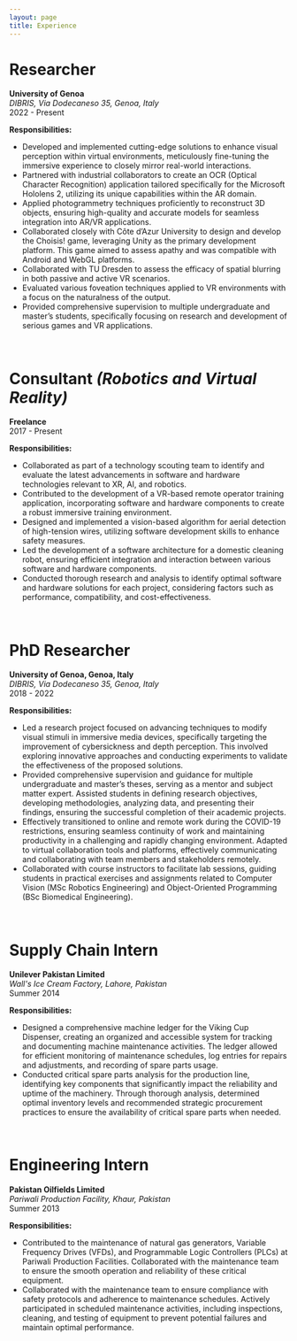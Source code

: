 ```yaml
---
layout: page
title: Experience
---
```


# Researcher
**University of Genoa**  
*DIBRIS, Via Dodecaneso 35, Genoa, Italy*  
2022 - Present  

**Responsibilities:**
- Developed and implemented cutting-edge solutions to enhance visual perception within virtual environments, meticulously fine-tuning the immersive experience to closely mirror real-world interactions.
- Partnered with industrial collaborators to create an OCR (Optical Character Recognition) application tailored specifically for the Microsoft Hololens 2, utilizing its unique capabilities within the AR domain.
- Applied photogrammetry techniques proficiently to reconstruct 3D objects, ensuring high-quality and accurate models for seamless integration into AR/VR applications.
- Collaborated closely with Côte d’Azur University to design and develop the Choisis! game, leveraging Unity as the primary development platform. This game aimed to assess apathy and was compatible with Android and WebGL platforms.
- Collaborated with TU Dresden to assess the efficacy of spatial blurring in both passive and active VR scenarios.
- Evaluated various foveation techniques applied to VR environments with a focus on the naturalness of the output.
- Provided comprehensive supervision to multiple undergraduate and master’s students, specifically focusing on research and development of serious games and VR applications.

<br>

# Consultant *(Robotics and Virtual Reality)*  
**Freelance**  
2017 - Present  

**Responsibilities:**
- Collaborated as part of a technology scouting team to identify and evaluate the latest advancements in software and hardware technologies relevant to XR, AI, and robotics.
- Contributed to the development of a VR-based remote operator training application, incorporating software and hardware components to create a robust immersive training environment.
- Designed and implemented a vision-based algorithm for aerial detection of high-tension wires, utilizing software development skills to enhance safety measures.
- Led the development of a software architecture for a domestic cleaning robot, ensuring efficient integration and interaction between various software and hardware components. 
- Conducted thorough research and analysis to identify optimal software and hardware solutions for each project, considering factors such as performance, compatibility, and cost-effectiveness.

<br>

# PhD Researcher
**University of Genoa, Genoa, Italy**   
*DIBRIS, Via Dodecaneso 35, Genoa, Italy*  
2018 - 2022  

**Responsibilities:**
- Led a research project focused on advancing techniques to modify visual stimuli in immersive media devices, specifically targeting the improvement of cybersickness and depth perception. This involved exploring innovative approaches and conducting experiments to validate the effectiveness of the proposed solutions.
- Provided comprehensive supervision and guidance for multiple undergraduate and master’s theses, serving as a mentor and subject matter expert. Assisted students in defining research objectives, developing methodologies, analyzing data, and presenting their findings, ensuring the successful completion of their academic projects.
- Effectively transitioned to online and remote work during the COVID-19 restrictions, ensuring seamless continuity of work and maintaining productivity in a challenging and rapidly changing environment. Adapted to virtual collaboration tools and platforms, effectively communicating and collaborating with team members and stakeholders remotely.
- Collaborated with course instructors to facilitate lab sessions, guiding students in practical exercises and assignments related to Computer Vision (MSc Robotics Engineering) and Object-Oriented Programming (BSc Biomedical Engineering).


<br>

# Supply Chain Intern
**Unilever Pakistan Limited**   
*Wall's Ice Cream Factory, Lahore, Pakistan*  
Summer 2014  

**Responsibilities:**
- Designed a comprehensive machine ledger for the Viking Cup Dispenser, creating an organized and accessible system for tracking and documenting machine maintenance activities. The ledger allowed for efficient monitoring of maintenance schedules, log entries for repairs and adjustments, and recording of spare parts usage.
- Conducted critical spare parts analysis for the production line, identifying key components that significantly impact the reliability and uptime of the machinery. Through thorough analysis, determined optimal inventory levels and recommended strategic procurement practices to ensure the availability of critical spare parts when needed.

<br>

# Engineering Intern
**Pakistan Oilfields Limited**   
*Pariwali Production Facility, Khaur, Pakistan*  
Summer 2013  

**Responsibilities:**
- Contributed to the maintenance of natural gas generators, Variable Frequency Drives (VFDs), and Programmable Logic Controllers (PLCs) at Pariwali Production Facilities. Collaborated with the maintenance team to ensure the smooth operation and reliability of these critical equipment.
- Collaborated with the maintenance team to ensure compliance with safety protocols and adherence to maintenance schedules. Actively participated in scheduled maintenance activities, including inspections, cleaning, and testing of equipment to prevent potential failures and maintain optimal performance.



